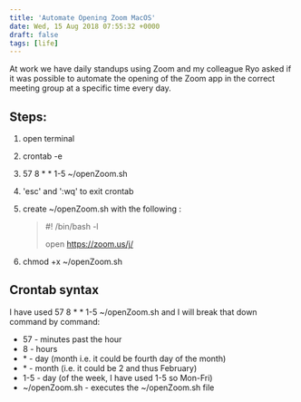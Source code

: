 ```yaml
---
title: 'Automate Opening Zoom MacOS'
date: Wed, 15 Aug 2018 07:55:32 +0000
draft: false
tags: [life]
---
```


At work we have daily standups using Zoom and my colleague Ryo asked if it was possible to automate the opening of the Zoom app in the correct meeting group at a specific time every day. 

Steps:
------

1.  open terminal
2.  crontab -e
3.  57 8 \* \* 1-5 ~/openZoom.sh  
    
4.  'esc' and ':wq' to exit crontab
5.  create ~/openZoom.sh with the following :  
    
    > #! /bin/bash -l
    > 
    > open https://zoom.us/j/<meeting-id>
    
6.  chmod +x ~/openZoom.sh

Crontab syntax
--------------

I have used 57 8 \* \* 1-5 ~/openZoom.sh and I will break that down command by command: 

*   57 - minutes past the hour
*   8 - hours 
*   \* - day (month i.e. it could be fourth day of the month)
*   \* - month (i.e. it could be 2 and thus February)
*   1-5 - day (of the week, I have used 1-5 so Mon-Fri)
*   ~/openZoom.sh - executes the ~/openZoom.sh file